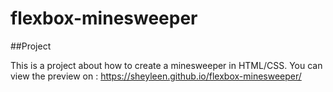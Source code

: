 # flexbox-minesweeper

##Project

This is a project about how to create a minesweeper in HTML/CSS. You can view the preview on : https://sheyleen.github.io/flexbox-minesweeper/
